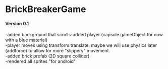 # BrickBreakerGame

#### Version 0.1 <br/>
-added background that scrolls-added player (capsule gameObject for now with a blue material)<br/>
-player moves using transform.translate, maybe we will use physics later (addforce) to allow for more "slippery" movement.<br/>
-added brick prefab (2D square collider)<br/>
-rendered all sprites "for android"
